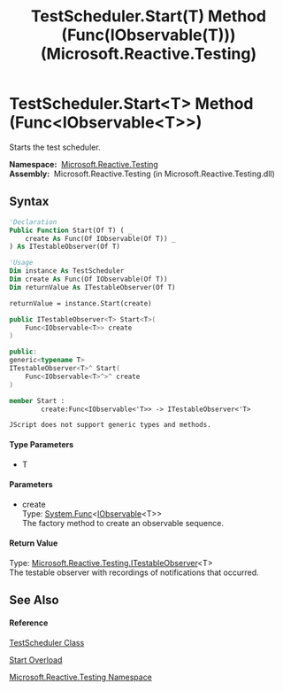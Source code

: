 ﻿---
title: TestScheduler.Start(T) Method (Func(IObservable(T))) (Microsoft.Reactive.Testing)
TOCTitle: Start(T) Method (Func(IObservable(T)))
ms:assetid: M:Microsoft.Reactive.Testing.TestScheduler.Start``1(System.Func{System.IObservable{``0}})
ms:mtpsurl: https://msdn.microsoft.com/en-us/library/Hh229835(v=VS.103)
ms:contentKeyID: 36069506
ms.date: 06/28/2011
mtps_version: v=VS.103
dev_langs:
- vb
- csharp
- c++
- fsharp
- jscript
---

# TestScheduler.Start\<T\> Method (Func\<IObservable\<T\>\>)

Starts the test scheduler.

**Namespace:**  [Microsoft.Reactive.Testing](hh212009\(v=vs.103\).md)  
**Assembly:**  Microsoft.Reactive.Testing (in Microsoft.Reactive.Testing.dll)

## Syntax

``` vb
'Declaration
Public Function Start(Of T) ( _
    create As Func(Of IObservable(Of T)) _
) As ITestableObserver(Of T)
```

``` vb
'Usage
Dim instance As TestScheduler
Dim create As Func(Of IObservable(Of T))
Dim returnValue As ITestableObserver(Of T)

returnValue = instance.Start(create)
```

``` csharp
public ITestableObserver<T> Start<T>(
    Func<IObservable<T>> create
)
```

``` c++
public:
generic<typename T>
ITestableObserver<T>^ Start(
    Func<IObservable<T>^>^ create
)
```

``` fsharp
member Start : 
        create:Func<IObservable<'T>> -> ITestableObserver<'T> 
```

``` jscript
JScript does not support generic types and methods.
```

#### Type Parameters

  - T

#### Parameters

  - create  
    Type: [System.Func](https://msdn.microsoft.com/en-us/library/Bb534960)\<[IObservable](https://msdn.microsoft.com/en-us/library/Dd990377)\<T\>\>  
    The factory method to create an observable sequence.  

#### Return Value

Type: [Microsoft.Reactive.Testing.ITestableObserver](hh229415\(v=vs.103\).md)\<T\>  
The testable observer with recordings of notifications that occurred.  

## See Also

#### Reference

[TestScheduler Class](hh229166\(v=vs.103\).md)

[Start Overload](hh229817\(v=vs.103\).md)

[Microsoft.Reactive.Testing Namespace](hh212009\(v=vs.103\).md)

